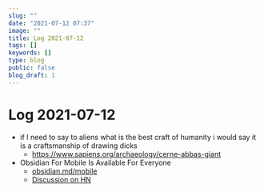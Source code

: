 ```yaml
---
slug: ""
date: "2021-07-12 07:37"
image: ""
title: Log 2021-07-12
tags: []
keywords: []
type: blog
public: false
blog_draft: 1
---
```


# Log 2021-07-12

* if I need to say to aliens what is the best craft of humanity i would say it is a craftsmanship of drawing dicks
  * https://www.sapiens.org/archaeology/cerne-abbas-giant
* Obsidian For Mobile Is Available For Everyone
  * [obsidian.md/mobile](https://obsidian.md/mobile)
  * [Discussion on HN](https://news.ycombinator.com/item?id=27807850)
